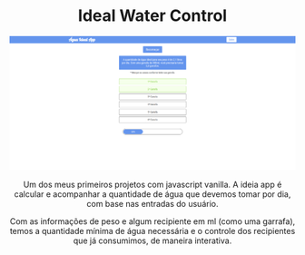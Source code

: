 <h1 align="center">Ideal Water Control</h1>

<div align="center">
  <img src="./assets/ideal-water-control.png" width="700px" />
</div>

<p></p>
<p align="center">Um dos meus primeiros projetos com javascript vanilla. A ideia app é calcular e acompanhar a quantidade de água que devemos tomar por dia, com base nas entradas do usuário.</p>

<p></p>
<p align="center">Com as informações de peso e algum recipiente em ml (como uma garrafa), temos a quantidade mínima de água necessária e o controle dos recipientes que já consumimos, de maneira interativa.</p>
